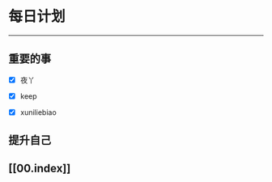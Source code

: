 
# 每日计划
---
## 重要的事

- [x]    夜丫
- [x]   keep
- [x]  xuniliebiao



## 提升自己

  



## [[00.index]]










